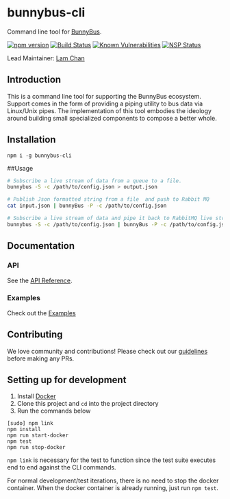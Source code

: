 # bunnybus-cli
Command line tool for [BunnyBus](https://github.com/xogroup/bunnybus).

[![npm version](https://badge.fury.io/js/bunnybus-cli.svg)](https://badge.fury.io/js/bunnybus-cli)
[![Build Status](https://travis-ci.org/xogroup/bunnybus-cli.svg?branch=master)](https://travis-ci.org/xogroup/bunnybus-cli)
[![Known Vulnerabilities](https://snyk.io/test/github/xogroup/bunnybus-cli/badge.svg)](https://snyk.io/test/github/xogroup/bunnybus-cli)
[![NSP Status](https://nodesecurity.io/orgs/xo-group/projects/ff88f05a-3310-411c-a9c7-5abde736c4fc/badge)](https://nodesecurity.io/orgs/xo-group/projects/ff88f05a-3310-411c-a9c7-5abde736c4fc)

Lead Maintainer: [Lam Chan](https://github.com/lamchakchan)

## Introduction
This is a command line tool for supporting the BunnyBus ecosystem.  Support comes in the form of providing a piping utility to bus data via Linux/Unix pipes.  The implementation of this tool embodies the ideology around building small specialized components to compose a better whole.

## Installation
```
npm i -g bunnybus-cli
```

##Usage
```Bash
# Subscribe a live stream of data from a queue to a file.
bunnybus -S -c /path/to/config.json > output.json

# Publish Json formatted string from a file  and push to Rabbit MQ
cat input.json | bunnyBus -P -c /path/to/config.json

# Subscribe a live stream of data and pipe it back to RabbitMQ live stream it to a file
bunnybus -S -c /path/to/config.json | bunnyBus -P -c /path/to/config.json > output.json
```

## Documentation

### API

See the [API Reference](http://github.com/xogroup/bunnybus-cli/blob/master/API.md).

### Examples

Check out the [Examples](http://github.com/xogroup/bunnybus-cli/blob/master/Example.md)


## Contributing

We love community and contributions! Please check out our [guidelines](http://github.com/xogroup/bunnybus-cli/blob/master/.github/CONTRIBUTING.md) before making any PRs.

## Setting up for development

1. Install [Docker](https://docs.docker.com/engine/installation/)
2. Clone this project and `cd` into the project directory
3. Run the commands below

```
[sudo] npm link
npm install
npm run start-docker
npm test
npm run stop-docker
```

`npm link` is necessary for the test to function since the test suite executes end to end against the CLI commands.

For normal development/test iterations, there is no need to stop the docker container.  When the docker container is already running, just run `npm test`.
